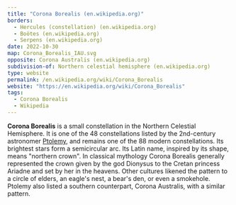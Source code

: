 ```yaml
---
title: "Corona Borealis (en.wikipedia.org)"
borders:
  - Hercules (constellation) (en.wikipedia.org)
  - Boötes (en.wikipedia.org)
  - Serpens (en.wikipedia.org)
date: 2022-10-30
map: Corona_Borealis_IAU.svg
opposite: Corona Australis (en.wikipedia.org)
subdivision-of: Northern celestial hemisphere (en.wikipedia.org)
type: website
permalink: /en.wikipedia.org/wiki/Corona_Borealis
website: "https://en.wikipedia.org/wiki/Corona_Borealis"
tags:
  - Corona Borealis
  - Wikipedia
---
```

**Corona Borealis** is a small constellation in the Northern Celestial Hemisphere. It is one of the 48 constellations listed by the 2nd-century astronomer [Ptolemy](/en.wikipedia.org/wiki/Ptolemy), and remains one of the 88 modern constellations. Its brightest stars form a semicircular arc. Its Latin name, inspired by its shape, means "northern crown". In classical mythology Corona Borealis generally represented the crown given by the god Dionysus to the Cretan princess Ariadne and set by her in the heavens. Other cultures likened the pattern to a circle of elders, an eagle's nest, a bear's den, or even a smokehole. Ptolemy also listed a southern counterpart, Corona Australis, with a similar pattern.